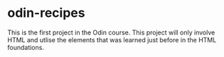 # odin-recipes

This is the first project in the Odin course. 
This project will only involve HTML and utlise the elements that was learned just before in the HTML foundations.